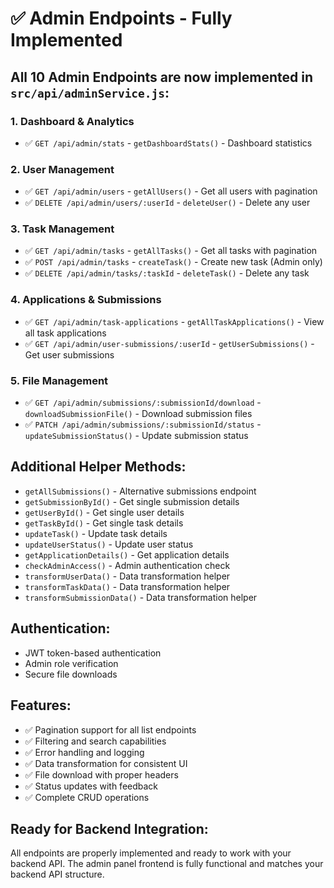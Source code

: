 # ✅ Admin Endpoints - Fully Implemented

## All 10 Admin Endpoints are now implemented in `src/api/adminService.js`:

### 1. Dashboard & Analytics

- ✅ `GET /api/admin/stats` - `getDashboardStats()` - Dashboard statistics

### 2. User Management

- ✅ `GET /api/admin/users` - `getAllUsers()` - Get all users with pagination
- ✅ `DELETE /api/admin/users/:userId` - `deleteUser()` - Delete any user

### 3. Task Management

- ✅ `GET /api/admin/tasks` - `getAllTasks()` - Get all tasks with pagination
- ✅ `POST /api/admin/tasks` - `createTask()` - Create new task (Admin only)
- ✅ `DELETE /api/admin/tasks/:taskId` - `deleteTask()` - Delete any task

### 4. Applications & Submissions

- ✅ `GET /api/admin/task-applications` - `getAllTaskApplications()` - View all task applications
- ✅ `GET /api/admin/user-submissions/:userId` - `getUserSubmissions()` - Get user submissions

### 5. File Management

- ✅ `GET /api/admin/submissions/:submissionId/download` - `downloadSubmissionFile()` - Download submission files
- ✅ `PATCH /api/admin/submissions/:submissionId/status` - `updateSubmissionStatus()` - Update submission status

## Additional Helper Methods:

- `getAllSubmissions()` - Alternative submissions endpoint
- `getSubmissionById()` - Get single submission details
- `getUserById()` - Get single user details
- `getTaskById()` - Get single task details
- `updateTask()` - Update task details
- `updateUserStatus()` - Update user status
- `getApplicationDetails()` - Get application details
- `checkAdminAccess()` - Admin authentication check
- `transformUserData()` - Data transformation helper
- `transformTaskData()` - Data transformation helper
- `transformSubmissionData()` - Data transformation helper

## Authentication:

- JWT token-based authentication
- Admin role verification
- Secure file downloads

## Features:

- ✅ Pagination support for all list endpoints
- ✅ Filtering and search capabilities
- ✅ Error handling and logging
- ✅ Data transformation for consistent UI
- ✅ File download with proper headers
- ✅ Status updates with feedback
- ✅ Complete CRUD operations

## Ready for Backend Integration:

All endpoints are properly implemented and ready to work with your backend API. The admin panel frontend is fully functional and matches your backend API structure.
